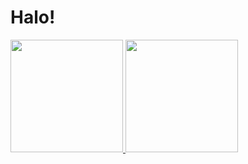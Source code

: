 # Halo! 

<p align="left">
<a href="https://github.com/Frisca-paf">
  <img height="180em" src="https://github-readme-stats-eight-theta.vercel.app/api?username=Frisca-paf&show_icons=true&theme=algolia&include_all_commits=true&count_private=true"/>
  <img height="180em" src="https://github-readme-stats-eight-theta.vercel.app/api/top-langs/?username=Frisca-paf&layout=compact&langs_count=8&theme=algolia"/>
</a>
</p>
